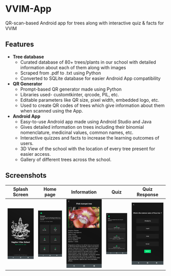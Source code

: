 # VVIM-App
QR-scan-based Android app for trees along with interactive quiz & facts for VVIM

## Features
- **Tree database**
  - Curated database of 80+ trees/plants in our school with detailed information about each of them along with images
  - Scraped from .pdf to .txt using Python
  - Converted to SQLite database for easier Android App compatibility
- **QR Generator**
  - Prompt-based QR generator made using Python
  - Libraries used- customtkinter, qrcode, PIL, etc.
  - Editable parameters like QR size, pixel width, embedded logo, etc.
  - Used to create QR codes of trees which give information about them when scanned using the App.
- **Android App**
  - Easy-to-use Android app made using Android Studio and Java
  - Gives detailed information on trees including their binomial nomenclature, medicinal values, common names, etc.
  - Interactive quizzes and facts to increase the learning outcomes of users.
  - 3D View of the school with the location of every tree present for easier access.
  - Gallery of different trees across the school.

## Screenshots
| Splash Screen | Home page | Information | Quiz | Quiz Response |
|:-:|:-:|:-:|:-:|:-:|
| ![First](/.github/assets/splashscreen.png?raw=true) | ![Sec](/.github/assets/homepage.png?raw=true) | ![thr](/.github/assets/infopage.png?raw=true) | ![fourth](/.github/assets/quizpage.png?raw=true) | ![fifth](/.github/assets/quizresponse.png?raw=true) |
